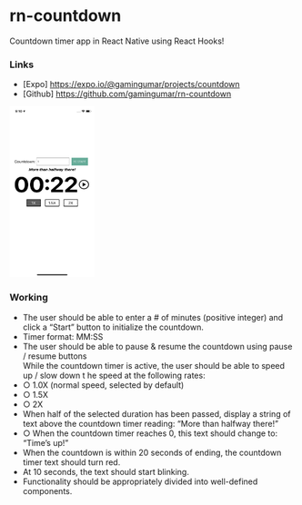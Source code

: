 # rn-countdown
Countdown timer app in React Native using React Hooks!


### Links
- [Expo] https://expo.io/@gamingumar/projects/countdown
- [Github] https://github.com/gamingumar/rn-countdown


<img src="assets/preview.jpeg" width="150" height="300">


### Working


- The user should be able to enter a # of minutes (positive integer) and click a “Start”
button to initialize the countdown.
- Timer format: MM:SS  
- The user should be able to pause & resume the countdown using pause / resume
  buttons  
  While the countdown timer is active, the user should be able to speed up / slow     down t he speed at the following rates:
- ○ 1.0X (normal speed, selected by default)
- ○ 1.5X
- ○ 2X   
- When half of the selected duration has been passed, display a string of text above the countdown timer reading: “More than halfway there!”
- ○ When the countdown timer reaches 0, this text should change to: “Time’s up!”  
- When the countdown is within 20 seconds of ending, the countdown timer text should turn red.  
- At 10 seconds, the text should start blinking.  
- Functionality should be appropriately divided into well-defined components.